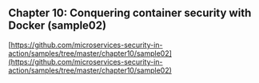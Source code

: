 ## Chapter 10: Conquering container security with Docker (sample02)

[https://github.com/microservices-security-in-action/samples/tree/master/chapter10/sample02](https://github.com/microservices-security-in-action/samples/tree/master/chapter10/sample02)
